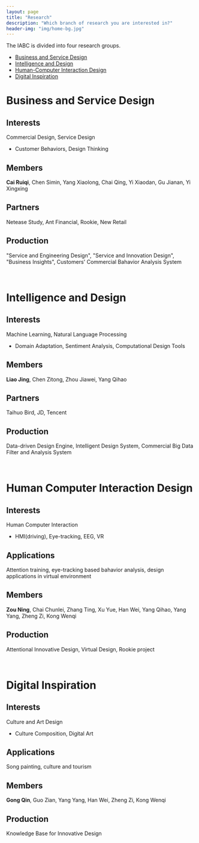 ```yaml
---
layout: page
title: "Research"
description: "Which branch of research you are interested in?"
header-img: "img/home-bg.jpg"
---
```


The IABC is divided into four research groups.
* [Business and Service Design](#business-and-service-design)
* [Intelligence and Design](#intelligence-and-design)
* [Human-Computer Interaction Design](#human-computer-interaction-design)
* [Digital Inspiration](#digital-inspiration)
	
# Business and Service Design
## Interests
Commercial Design, Service Design
* Customer Behaviors, Design Thinking
  
## Members
**Cai Ruiqi**, Chen Simin, Yang Xiaolong, Chai Qing, Yi Xiaodan, Gu Jianan, Yi Xingxing
## Partners
Netease Study, Ant Financial, Rookie, New Retail
## Production
"Service and Engineering Design", "Service and Innovation Design", "Business Insights", Customers' Commercial Bahavior Analysis System

<br/>

# Intelligence and Design
## Interests
Machine Learning, Natural Language Processing
* Domain Adaptation, Sentiment Analysis, Computational Design Tools
  
## Members
**Liao Jing**, Chen Zitong, Zhou Jiawei, Yang Qihao
## Partners
Taihuo Bird, JD, Tencent
## Production
Data-driven Design Engine, Intelligent Design System, Commercial Big Data Filter and Analysis System

<br/>

# Human Computer Interaction Design
## Interests
Human Computer Interaction
* HMI(driving), Eye-tracking, EEG, VR
  
## Applications
Attention training, eye-tracking based bahavior analysis, design applications in virtual environment
## Members
**Zou Ning**, Chai Chunlei, Zhang Ting, Xu Yue, Han Wei, Yang Qihao, Yang Yang, Zheng Zi, Kong Wenqi
## Production
Attentional Innovative Design, Virtual Design, Rookie project

<br/>

# Digital Inspiration
## Interests
Culture and Art Design
* Culture Composition, Digital Art
  
## Applications
Song painting, culture and tourism
## Members
**Gong Qin**, Guo Zian, Yang Yang, Han Wei, Zheng Zi, Kong Wenqi
## Production
Knowledge Base for Innovative Design

